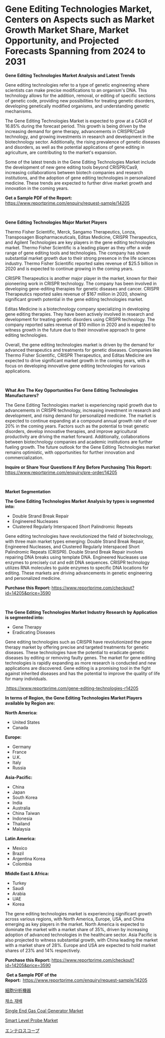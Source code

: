 <p><h1>Gene Editing Technologies Market, Centers on Aspects such as Market Growth Market Share, Market Opportunity, and Projected Forecasts Spanning from 2024 to 2031</h1></p><p><strong>Gene Editing Technologies Market Analysis and Latest Trends</strong></p>
<p><p>Gene editing technologies refer to a type of genetic engineering where scientists can make precise modifications to an organism's DNA. This technology allows for the addition, removal, or editing of specific sections of genetic code, providing new possibilities for treating genetic disorders, developing genetically modified organisms, and understanding genetic mechanisms.</p><p>The Gene Editing Technologies Market is expected to grow at a CAGR of 16.85% during the forecast period. This growth is being driven by the increasing demand for gene therapy, advancements in CRISPR/Cas9 technology, and growing investments in research and development in the biotechnology sector. Additionally, the rising prevalence of genetic diseases and disorders, as well as the potential applications of gene editing in agriculture, are contributing to the market's expansion.</p><p>Some of the latest trends in the Gene Editing Technologies Market include the development of new gene editing tools beyond CRISPR/Cas9, increasing collaborations between biotech companies and research institutions, and the adoption of gene editing technologies in personalized medicine. These trends are expected to further drive market growth and innovation in the coming years.</p></p>
<p><strong>Get a Sample PDF of the Report:&nbsp;</strong> <a href="https://www.reportprime.com/enquiry/request-sample/14205">https://www.reportprime.com/enquiry/request-sample/14205</a></p>
<p>&nbsp;</p>
<p><strong>Gene Editing Technologies Major Market Players</strong></p>
<p><p>Thermo Fisher Scientific, Merck, Sangamo Therapeutics, Lonza, Transposagen Biopharmaceuticals, Editas Medicine, CRISPR Therapeutics, and Agilent Technologies are key players in the gene editing technologies market. Thermo Fisher Scientific is a leading player as they offer a wide range of gene editing tools and technologies. The company has shown substantial market growth due to their strong presence in the life sciences industry. Thermo Fisher Scientific reported sales revenue of $25.5 billion in 2020 and is expected to continue growing in the coming years.</p><p>CRISPR Therapeutics is another major player in the market, known for their pioneering work in CRISPR technology. The company has been involved in developing gene-editing therapies for genetic diseases and cancer. CRISPR Therapeutics reported sales revenue of $167 million in 2020, showing significant growth potential in the gene editing technologies market.</p><p>Editas Medicine is a biotechnology company specializing in developing gene editing therapies. They have been actively involved in research and development for treating genetic disorders using CRISPR technology. The company reported sales revenue of $10 million in 2020 and is expected to witness growth in the future due to their innovative approach to gene editing technologies.</p><p>Overall, the gene editing technologies market is driven by the demand for advanced therapeutics and treatments for genetic diseases. Companies like Thermo Fisher Scientific, CRISPR Therapeutics, and Editas Medicine are expected to drive significant market growth in the coming years, with a focus on developing innovative gene editing technologies for various applications.</p></p>
<p>&nbsp;</p>
<p><strong>What Are The Key Opportunities For Gene Editing Technologies Manufacturers?</strong></p>
<p><p>The Gene Editing Technologies market is experiencing rapid growth due to advancements in CRISPR technology, increasing investment in research and development, and rising demand for personalized medicine. The market is expected to continue expanding at a compound annual growth rate of over 20% in the coming years. Factors such as the potential to treat genetic disorders, develop innovative therapies, and improve agricultural productivity are driving the market forward. Additionally, collaborations between biotechnology companies and academic institutions are further fueling growth. The future outlook for the Gene Editing Technologies market remains optimistic, with opportunities for further innovation and commercialization.</p></p>
<p><strong>Inquire or Share Your Questions If Any Before Purchasing This Report:</strong> <a href="https://www.reportprime.com/enquiry/pre-order/14205">https://www.reportprime.com/enquiry/pre-order/14205</a></p>
<p>&nbsp;</p>
<p><strong>Market Segmentation</strong></p>
<p><strong>The Gene Editing Technologies Market Analysis by types is segmented into:</strong></p>
<p><ul><li>Double Strand Break Repair</li><li>Engineered Nucleases</li><li>Clustered Regularly Interspaced Short Palindromic Repeats</li></ul></p>
<p><p>Gene editing technologies have revolutionized the field of biotechnology, with three main market types emerging: Double Strand Break Repair, Engineered Nucleases, and Clustered Regularly Interspaced Short Palindromic Repeats (CRISPR). Double Strand Break Repair involves repairing DNA breaks using template DNA. Engineered Nucleases use enzymes to precisely cut and edit DNA sequences. CRISPR technology utilizes RNA molecules to guide enzymes to specific DNA locations for editing. These markets are driving advancements in genetic engineering and personalized medicine.</p></p>
<p><strong>Purchase this Report:&nbsp;</strong><a href="https://www.reportprime.com/checkout?id=14205&price=3590">https://www.reportprime.com/checkout?id=14205&price=3590</a></p>
<p>&nbsp;</p>
<p><strong>The Gene Editing Technologies Market Industry Research by Application is segmented into:</strong></p>
<p><ul><li>Gene Therapy</li><li>Eradicating Diseases</li></ul></p>
<p><p>Gene editing technologies such as CRISPR have revolutionized the gene therapy market by offering precise and targeted treatments for genetic diseases. These technologies have the potential to eradicate genetic diseases by editing or removing faulty genes. The market for gene editing technologies is rapidly expanding as more research is conducted and new applications are discovered. Gene editing is a promising tool in the fight against inherited diseases and has the potential to improve the quality of life for many individuals.</p></p>
<p><a href="https://www.reportprime.com/gene-editing-technologies-r14205">&nbsp;https://www.reportprime.com/gene-editing-technologies-r14205</a></p>
<p><strong>In terms of Region, the Gene Editing Technologies Market Players available by Region are:</strong></p>
<p>
    <p> <strong> North America: </strong>
        <ul>
            <li>United States</li>
            <li>Canada</li>
        </ul>
        </p> 
    <p> <strong> Europe: </strong>
        <ul>
            <li>Germany</li>
            <li>France</li>
            <li>U.K.</li>
            <li>Italy</li>
            <li>Russia</li>
        </ul>
        </p> 
    <p> <strong> Asia-Pacific: </strong>
        <ul>
            <li>China</li>
            <li>Japan</li>
            <li>South Korea</li>
            <li>India</li>
            <li>Australia</li>
            <li>China Taiwan</li>
            <li>Indonesia</li>
            <li>Thailand</li>
            <li>Malaysia</li>
        </ul>
        </p> 
    <p> <strong> Latin America: </strong>
        <ul>
            <li>Mexico</li>
            <li>Brazil</li>
            <li>Argentina Korea</li>
            <li>Colombia</li>
        </ul>
        </p> 
    <p> <strong> Middle East & Africa: </strong>
        <ul>
            <li>Turkey</li>
            <li>Saudi</li>
            <li>Arabia</li>
            <li>UAE</li>
            <li>Korea</li>
        </ul>
    </p>
    </p>
<p><p>The gene editing technologies market is experiencing significant growth across various regions, with North America, Europe, USA, and China emerging as key players in the market. North America is expected to dominate the market with a market share of 35%, driven by increasing adoption of advanced technologies in the healthcare sector. Asia Pacific is also projected to witness substantial growth, with China leading the market with a market share of 28%. Europe and USA are expected to hold market shares of 23% and 14% respectively.</p></p>
<p><strong>Purchase this Report: </strong><a href="https://www.reportprime.com/checkout?id=14205&price=3590">https://www.reportprime.com/checkout?id=14205&price=3590</a></p>
<p>&nbsp;<strong>Get a Sample PDF of the Report:&nbsp;&nbsp;</strong><a href="https://www.reportprime.com/enquiry/request-sample/14205">https://www.reportprime.com/enquiry/request-sample/14205</a></p>
<p><strong></strong></p>
<p><p><a href="https://medium.com/@kimberlymgra24/%E7%B4%B0%E8%83%9E%E5%88%86%E6%9E%90%E6%A9%9F%E5%99%A8%E5%B8%82%E5%A0%B4%E5%B1%95%E6%9C%9B-%E5%AE%8C%E5%85%A8%E3%81%AA%E7%94%A3%E6%A5%AD%E5%88%86%E6%9E%90-2024%E5%B9%B4%E3%81%8B%E3%82%892031%E5%B9%B4-803fc848a456">細胞分析機器</a></p><p><a href="https://medium.com/@kylearson6756sfvf/%EC%B1%84%EC%86%8C-%EB%86%8D%EC%82%AC-%EC%8B%9C%EC%9E%A5-%EB%B3%B4%EA%B3%A0%EC%84%9C-%EC%A0%9C%ED%92%88-%EC%9C%A0%ED%98%95-%EC%B1%84%EC%86%8C-%EC%9E%AC%EB%B0%B0-%EC%B1%84%EC%86%8C-%EC%94%A8%EC%95%97-%EC%83%9D%EC%82%B0-%EC%B5%9C%EC%A2%85-%EC%82%AC%EC%9A%A9%EC%B2%98-%EA%B0%80%EC%A0%95%EC%9A%A9-%EC%83%81%EC%97%85%EC%9A%A9-%EC%A7%80%EC%97%AD-2024-2031-908482fa8f24">채소 재배</a></p><p><a href="https://medium.com/@rosslarkin2012/single-end-gas-coal-generator-market-trends-a-detailed-study-of-its-market-segmentation-and-658434078a82">Single End Gas Coal Generator Market</a></p><p><a href="https://medium.com/@jewelmohr42/smart-level-probe-market-a-global-and-regional-analysis-focus-on-region-country-level-analysis-e98079e2a23e">Smart Level Probe Market</a></p><p><a href="https://medium.com/@annchovey2023/%E6%AC%A1%E3%81%AE%E6%96%87%E7%AB%A0%E3%82%92%E6%97%A5%E6%9C%AC%E8%AA%9E%E3%81%AB%E7%BF%BB%E8%A8%B3%E3%81%97%E3%81%BE%E3%81%99-%E5%9B%BD%E9%9A%9B%E3%82%A8%E3%83%B3%E3%83%86%E3%83%AD%E3%82%B9%E3%82%B3%E3%83%BC%E3%83%97%E7%94%A3%E6%A5%AD%E8%AA%BF%E6%9F%BB%E3%83%AC%E3%83%9D%E3%83%BC%E3%83%88-%E7%AB%B6%E4%BA%89%E7%8A%B6%E6%B3%81-%E5%B8%82%E5%A0%B4%E8%A6%8F%E6%A8%A1-%E5%9C%B0%E5%9F%9F%E3%81%AE%E7%8A%B6%E6%B3%81-%E3%81%9D%E3%81%97%E3%81%A6%E5%B0%86%E6%9D%A5%E3%81%AE%E5%B1%95%E6%9C%9B%E4%BA%88%E6%B8%AC-2024%E5%B9%B4-2031%E5%B9%B4-b471d2926e9d">エンテロスコープ</a></p></p>